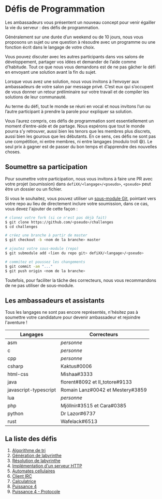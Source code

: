 # Défis de Programmation

Les ambassadeurs vous présentent un nouveau concept pour venir égailler la vie
du serveur : des défis de programmation.

Généralement sur une durée d’un weekend ou de 10 jours, nous vous proposons un
sujet ou une question à résoudre avec un programme ou une fonction écrit dans
le langage de votre choix.

Vous pouvez discuter avec les autres participants dans vos salons de
développement, partager vos idées et demander de l’aide comme d’habitude. Tout
ce que nous vous demandons est de ne pas gâcher le défi en envoyant une
solution avant la fin du sujet.

Lorsque vous avez une solution, nous vous invitons à l’envoyer aux ambassadeurs
de votre salon par message privé. C’est eux qui s’occupent de vous donner un
retour préliminaire sur votre travail et de compiler les solutions de leur
communauté.

Au terme du défi, tout le monde se réuni en vocal et nous invitons l’un ou
l’autre participant à prendre la parole pour expliquer sa solution.

Vous l’aurez compris, ces défis de programmation sont essentiellement un moment
d’entre-aide et de partage. Nous espérons que tout le monde pourra s’y
retrouver, aussi bien les tenors que les membres plus discrets, aussi bien les
gourous que les débutants. En ce sens, ces défis ne sont pas une compétition,
ni entre membres, ni entre langages (modulo troll :smile:). Le seul prix à
gagner est de passer du bon temps et d’apprendre des nouvelles choses.

## Soumettre sa participation

Pour soumettre votre participation, nous vous invitons à faire une PR
avec votre projet (soumission) dans `defiXX/<langage>/<pseudo>`,
`<pseudo>` peut être un dossier ou un fichier.

Si vous le souhaitez, vous pouvez utiliser un [sous-module Git](https://git-scm.com/docs/git-submodule),
pointant vers votre repo au lieu de directement inclure votre soumission,
dans ce cas, vous devez l'ajouter de cette façon :

```sh
# clonez votre fork (si ce n'est pas déjà fait)
$ git clone https://github.com/<pseudo>/challenges
$ cd challenges

# créez une branche à partir de master
$ git checkout -b <nom de la branche> master

# ajoutez votre sous-module (repo)
$ git submodule add <lien du repo git> defiXX/<langage>/<pseudo>

# commitez et poussez les changements
$ git commit -am "..."
$ git push origin <nom de la branche>
```

Toutefois, pour faciliter la tâche des correcteurs,
nous vous recommandons de ne pas utiliser de sous-module.

## Les ambassadeurs et assistants

Tous les langages ne sont pas encore représentés, n'hésitez pas à soumettre
votre candidature pour devenir ambassadeur et rejoindre l'aventure !

| Langages | Correcteurs |
| -------- | ----------- |
| asm | *personne* |
| c | *personne* |
| cpp | *personne* |
| csharp | Kaktus#0006 |
| html-css | Mishaa#3333 |
| java | florent#8092 et Il_totore#9133 |
| javascript-typescript | Romain Lanz#0042 et Mestery#3859 |
| lua | *personne* |
| php | Mjöllnir#3515 et Cara#0385 |
| python | Dr Lazor#6737 |
| rust | Wafelack#6513 |

## La liste des défis

1. [Algorithme de tri](defi01)
2. [Génération de labyrinthe](defi02)
3. [Résolution de labyrinthe](defi03)
4. [Implémentation d'un serveur HTTP](defi04)
5. [Automates cellulaires](defi05)
6. [Client IRC](defi06)
7. [Calculatrice](defi07)
8. [Puissance 4](defi08)
8. [Puissance 4 - Protocole](defi09)
